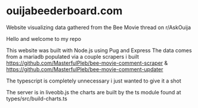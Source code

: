 # ouijabeederboard.com
Website visualizing data gathered from the Bee Movie thread on r/AskOuija

Hello and welcome to my repo

This website was built with Node.js using Pug and Express
The data comes from a mariadb populated via a couple scrapers i built
  https://github.com/MasterfulPleb/bee-movie-comment-scraper
  & https://github.com/MasterfulPleb/bee-movie-comment-updater

The typescript is completely unnecessary i just wanted to give it a shot

The server is in liveobb.js
the charts are built by the ts module found at types/src/build-charts.ts

